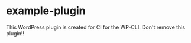 # example-plugin

This WordPress plugin is created for CI for the WP-CLI.
Don't remove this plugin!!
